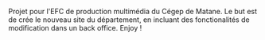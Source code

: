 Projet pour l'EFC  de production multimédia du Cégep de Matane.
Le but est de crée le nouveau site du département, en incluant des fonctionalités de modification dans un back office. Enjoy !